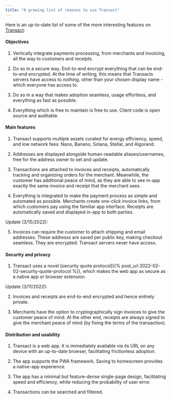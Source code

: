 ```yaml
---
title: "A growing list of reasons to use Transact"
---
```


Here is an up-to-date list of some of the more interesting features on [Transact](https://transactcc.github.io/):

#### Objectives

1. Vertically integrate payments processing, from merchants and invoicing, all the way to customers and receipts.

2. Do so in a secure way. End-to-end encrypt everything that can be end-to-end encrypted. At the time of writing, this means that Transacts servers have access to _nothing_, other than your chosen display name - which everyone has access to.

3. Do so in a way that makes adoption seamless, usage effortless, and everything as fast as possible.

4. Everything which is free to maintain is free to use. Client code is open source and auditable.





#### Main features

1. Transact supports multiple assets curated for energy efficiency, speed, and low network fees: Nano, Banano, Solana, Stellar, and Algorand.

2. Addresses are displayed alongside human-readable aliases/usernames, free for the address owner to set and update.

3. Transactions are attached to invoices and receipts, automatically tracking and organizing orders for the merchant. Meanwhile, the customer has additional peace of mind, as they are able to see in-app exactly the same invoice and receipt that the merchant sees.

4. Everything is integrated to make the payment process as simple and automated as possible. Merchants create one-click invoice links, from which customers pay using the familiar app interface. Receipts are automatically saved and displayed in-app to both parties.

Update (3/15/2022):

5. Invoices can require the customer to attach shipping and email addresses. These addresss are saved per public key, making checkout seamless. They are encrypted: Transact servers never have access.

#### Security and privacy

1. Transact uses a novel [security quote protocol]({% post_url 2022-02-02-security-quote-protocol %}), which makes the web app as secure as a native app or browser extension.

Update (3/11/2022):

2. Invoices and receipts are end-to-end encrypted and hence entirely private.

3. Merchants have the option to cryptographically sign invoices to give the customer peace of mind. At the other end, receipts are always signed to give the merchant peace of mind (by fixing the terms of the transaction).


#### Distribution and usability

1. Transact is a web app. It is immediately available via its URL on any device with an up-to-date browser, facilitating frictionless adoption.

2. The app supports the PWA framework. Saving to homescreen provides a native-app experience.

3. The app has a minimal but feature-dense single-page design, facilitating speed and efficiency, while reducing the probability of user error.

4. Transactions can be searched and filtered.
